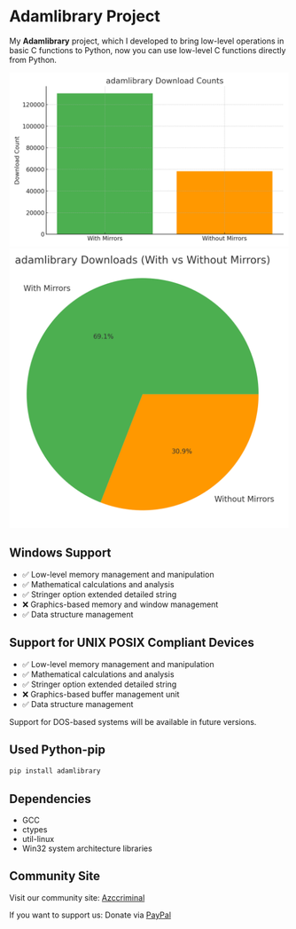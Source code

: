 # Adamlibrary Project


My **Adamlibrary** project, which I developed to bring low-level operations in basic C functions to Python, now you can use low-level C functions directly from Python.

![Download Statistics – Bar Chart](https://raw.githubusercontent.com/Zamanhuseyinli/Adam-cpython/refs/heads/main/statics/bar_chart_adamlibrary.png)  
![Download Statistics – Pie Chart](https://raw.githubusercontent.com/Zamanhuseyinli/Adam-cpython/refs/heads/main/statics/pie_chart_adamlibrary.png)

## Windows Support
- ✅ Low-level memory management and manipulation
- ✅ Mathematical calculations and analysis
- ✅ Stringer option extended detailed string
- ❌ Graphics-based memory and window management
- ✅ Data structure management

## Support for UNIX POSIX Compliant Devices
- ✅ Low-level memory management and manipulation
- ✅ Mathematical calculations and analysis
- ✅ Stringer option extended detailed string
- ❌ Graphics-based buffer management unit
- ✅ Data structure management

Support for DOS-based systems will be available in future versions.
## Used Python-pip
```bash
pip install adamlibrary
```
## Dependencies
- GCC
- ctypes
- util-linux
- Win32 system architecture libraries

## Community Site
Visit our community site: [Azccriminal](https://azccriminal.space)

If you want to support us: Donate via [PayPal](https://www.paypal.com/donate/?hosted_button_id=NKPHAU3NY3GZU)

